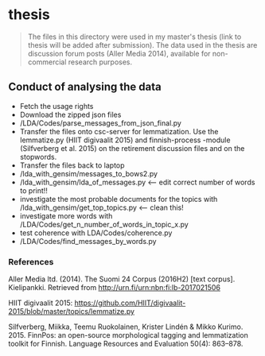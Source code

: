 # thesis 

> The files in this directory were used in my master's thesis (link to thesis will be added after submission). The data used in the thesis are discussion forum posts (Aller Media 2014), available for non-commercial research purposes.

## Conduct of analysing the data
* Fetch the usage rights
* Download the zipped json files
* /LDA/Codes/parse_messages_from_json_final.py
* Transfer the files onto csc-server for lemmatization. Use the lemmatize.py (HIIT digivaalit 2015) and finnish-process -module (Silfverberg et al. 2015) on the retirement discussion files and on the stopwords.
* Transfer the files back to laptop
* /lda_with_gensim/messages_to_bows2.py
* /lda_with_gensim/lda_of_messages.py <-- edit correct number of words to print!!
* investigate the most probable documents for the topics with /lda_with_gensim/get_top_topics.py <-- clean this!
* investigate more words with /LDA/Codes/get_n_number_of_words_in_topic_x.py
* test coherence with LDA/Codes/coherence.py
* /LDA/Codes/find_messages_by_words.py

### References
Aller Media ltd. (2014). The Suomi 24 Corpus (2016H2) [text corpus]. Kielipankki. Retrieved from http://urn.fi/urn:nbn:fi:lb-2017021506

HIIT digivaalit 2015: https://github.com/HIIT/digivaalit-2015/blob/master/topics/lemmatize.py

Silfverberg, Miikka, Teemu Ruokolainen, Krister Lindén & Mikko Kurimo. 2015. FinnPos: an open-source morphological tagging and lemmatization toolkit for Finnish. Language Resources and Evaluation 50(4): 863–878.
